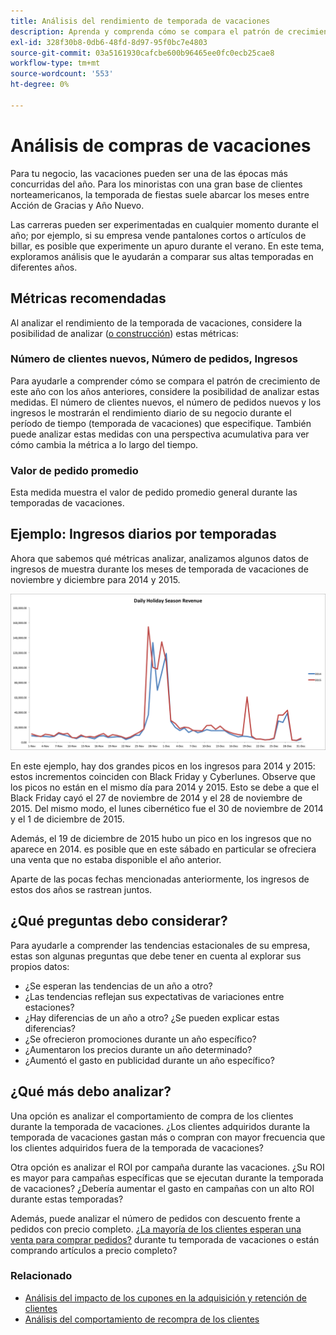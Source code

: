 ```yaml
---
title: Análisis del rendimiento de temporada de vacaciones
description: Aprenda y comprenda cómo se compara el patrón de crecimiento de este año con años anteriores.
exl-id: 328f30b8-0db6-48fd-8d97-95f0bc7e4803
source-git-commit: 03a5161930cafcbe600b96465ee0fc0ecb25cae8
workflow-type: tm+mt
source-wordcount: '553'
ht-degree: 0%

---
```


# Análisis de compras de vacaciones

Para tu negocio, las vacaciones pueden ser una de las épocas más concurridas del año. Para los minoristas con una gran base de clientes norteamericanos, la temporada de fiestas suele abarcar los meses entre Acción de Gracias y Año Nuevo.

Las carreras pueden ser experimentadas en cualquier momento durante el año; por ejemplo, si su empresa vende pantalones cortos o artículos de billar, es posible que experimente un apuro durante el verano. En este tema, exploramos análisis que le ayudarán a comparar sus altas temporadas en diferentes años.

## Métricas recomendadas

Al analizar el rendimiento de la temporada de vacaciones, considere la posibilidad de analizar ([o construcción](../../data-user/reports/ess-manage-data-metrics.md)) estas métricas:

### Número de clientes nuevos, Número de pedidos, Ingresos

Para ayudarle a comprender cómo se compara el patrón de crecimiento de este año con los años anteriores, considere la posibilidad de analizar estas medidas. El número de clientes nuevos, el número de pedidos nuevos y los ingresos le mostrarán el rendimiento diario de su negocio durante el período de tiempo (temporada de vacaciones) que especifique. También puede analizar estas medidas con una perspectiva acumulativa para ver cómo cambia la métrica a lo largo del tiempo.

### Valor de pedido promedio

Esta medida muestra el valor de pedido promedio general durante las temporadas de vacaciones.

## Ejemplo: Ingresos diarios por temporadas

Ahora que sabemos qué métricas analizar, analizamos algunos datos de ingresos de muestra durante los meses de temporada de vacaciones de noviembre y diciembre para 2014 y 2015.

![Ingresos de la temporada diaria de vacaciones para 2014 y 2015](../../assets/Analyzing_holiday_season.png)

En este ejemplo, hay dos grandes picos en los ingresos para 2014 y 2015: estos incrementos coinciden con Black Friday y Cyberlunes. Observe que los picos no están en el mismo día para 2014 y 2015. Esto se debe a que el Black Friday cayó el 27 de noviembre de 2014 y el 28 de noviembre de 2015. Del mismo modo, el lunes cibernético fue el 30 de noviembre de 2014 y el 1 de diciembre de 2015.

Además, el 19 de diciembre de 2015 hubo un pico en los ingresos que no aparece en 2014. es posible que en este sábado en particular se ofreciera una venta que no estaba disponible el año anterior.

Aparte de las pocas fechas mencionadas anteriormente, los ingresos de estos dos años se rastrean juntos.

## ¿Qué preguntas debo considerar?

Para ayudarle a comprender las tendencias estacionales de su empresa, estas son algunas preguntas que debe tener en cuenta al explorar sus propios datos:

* ¿Se esperan las tendencias de un año a otro?
* ¿Las tendencias reflejan sus expectativas de variaciones entre estaciones?
* ¿Hay diferencias de un año a otro? ¿Se pueden explicar estas diferencias?
* ¿Se ofrecieron promociones durante un año específico?
* ¿Aumentaron los precios durante un año determinado?
* ¿Aumentó el gasto en publicidad durante un año específico?

## ¿Qué más debo analizar?

Una opción es analizar el comportamiento de compra de los clientes durante la temporada de vacaciones. ¿Los clientes adquiridos durante la temporada de vacaciones gastan más o compran con mayor frecuencia que los clientes adquiridos fuera de la temporada de vacaciones?

Otra opción es analizar el ROI por campaña durante las vacaciones. ¿Su ROI es mayor para campañas específicas que se ejecutan durante la temporada de vacaciones? ¿Debería aumentar el gasto en campañas con un alto ROI durante estas temporadas?

Además, puede analizar el número de pedidos con descuento frente a pedidos con precio completo. [¿La mayoría de los clientes esperan una venta para comprar pedidos?](../analysis/coupon-usage.md) durante tu temporada de vacaciones o están comprando artículos a precio completo?

### Relacionado

* [Análisis del impacto de los cupones en la adquisición y retención de clientes](../analysis/coupon-impact.md)
* [Análisis del comportamiento de recompra de los clientes](../analysis/repurchase-behavior.md)
